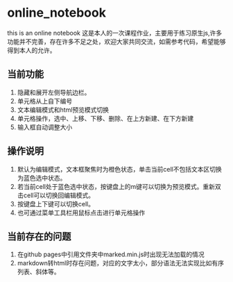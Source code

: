 # online_notebook
this is an online notebook
这是本人的一次课程作业，主要用于练习原生js,许多功能并不完善，存在许多不足之处，欢迎大家共同交流，如需参考代码，希望能够得到本人的允许。
## 当前功能
1. 隐藏和展开左侧导航边栏。
2. 单元格从上自下编号
3. 文本编辑模式和html预览模式切换
4. 单元格操作，选中、上移、下移、删除、在上方新建、在下方新建
5. 输入框自动调整大小
## 操作说明
1. 默认为编辑模式，文本框聚焦时为橙色状态，单击当前cell不包括文本区切换为蓝色选中状态。
2. 若当前cell处于蓝色选中状态，按键盘上的m键可以切换为预览模式。重新双击cell可以切换回编辑模式。
3. 按键盘上下键可以切换cell。
4. 也可通过菜单工具栏用鼠标点击进行单元格操作
## 当前存在的问题
1. 在github pages中引用文件夹中marked.min.js时出现无法加载的情况
2. markdown转html时存在问题，对应的文字太小，部分语法无法实现比如有序列表、斜体等。